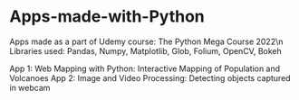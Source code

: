 # Apps-made-with-Python
Apps made as a part of Udemy course: The Python Mega Course 2022\n
Libraries used: Pandas, Numpy, Matplotlib, Glob, Folium, OpenCV, Bokeh

App 1: Web Mapping with Python: Interactive Mapping of Population and Volcanoes
App 2: Image and Video Processing: Detecting objects captured in webcam
